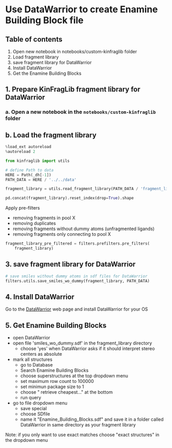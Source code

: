 # Use DataWarrior to create Enamine Building Block file

## Table of contents
1. Open new notebook in notebooks/custom-kinfraglib folder
2. Load fragment library
3. save fragment library for DataWarrior
4. Install DataWarrior
5. Get the Enamine Building Blocks


## 1. Prepare KinFragLib fragment library for DataWarrior

### a. Open a new notebook in the `notebooks/custom-kinfraglib` folder

## b. Load the fragment library

```python
%load_ext autoreload
%autoreload 2
```

```python
from kinfraglib import utils
```

```python
# define Path to data
HERE = Path(_dh[-1])
PATH_DATA = HERE / '../../data'
```

```python
fragment_library = utils.read_fragment_library(PATH_DATA / 'fragment_library')
```

```python
pd.concat(fragment_library).reset_index(drop=True).shape
```

Apply pre-filters
- removing fragments in pool X
- removing duplicates
- removing fragments without dummy atoms (unfragmented ligands)
- removing fragments only connecting to pool X
```python
fragment_library_pre_filtered = filters.prefilters.pre_filters(
    fragment_library)
```

## 3. save fragment library for DataWarrior
```python
# save smiles without dummy atoms in sdf files for DataWarrior
filters.utils.save_smiles_wo_dummy(fragment_library, PATH_DATA)
```


## 4. Install DataWarrior
Go to the [DataWarrior](https://openmolecules.org/datawarrior/download.html) web page and install 
DataWarrior for your OS

## 5. Get Enamine Building Blocks
- open DataWarrior
- open file 'smiles_wo_dummy.sdf' in the fragment_library directory 
  * choose 'yes' when DataWarrior asks if it should interpret stereo centers as absolute
- mark all structures 
  * go to Database 
  * Search Enamine Building Blocks
  * choose superstructures at the top dropdown menu
  * set maximum row count to 100000 
  * set minimun package size to 1 
  * choose " retrieve cheapest..." at the bottom 
  * run query
- go to file dropdown menu 
  * save special 
  * choose SDfile 
  * name it "Enamine_Building_Blocks.sdf" and save it in a folder called DataWarrior in same 
    directory as your fragment library

Note: if you only want to use exact matches choose "exact structures" in the dropdown menu

